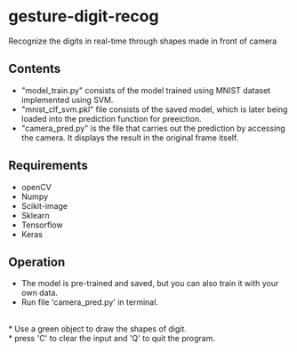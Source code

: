 # gesture-digit-recog

Recognize the digits in real-time through shapes made in front of camera

## Contents

* "model_train.py" consists of the model trained using MNIST dataset implemented using SVM.
* "mnist_clf_svm.pkl" file consists of the saved model, which is later being loaded into the prediction function for preeiction.
* "camera_pred.py" is the file that carries out the prediction by accessing the camera. It displays the result in the original frame itself.

## Requirements

* openCV
* Numpy
* Scikit-image
* Sklearn
* Tensorflow
* Keras

## Operation

* The model is pre-trained and saved, but you can also train it with your own data.<br> 
* Run file 'camera_pred.py' in terminal.
<br>
* Use a green object to draw the shapes of digit.
<br>
* press 'C' to clear the input and 'Q' to quit the program. 